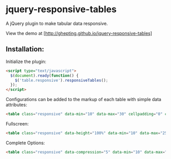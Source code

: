 jquery-responsive-tables
====

A jQuery plugin to make tabular data responsive.

View the demo at [http://ghepting.github.io/jquery-responsive-tables]


Installation:
----

Initialize the plugin:

```html
<script type="text/javascript">
  $(document).ready(function() {
    $('table.responsive').responsiveTables();
  });
</script>
```

Configurations can be added to the markup of each table with simple data attributes:

```html
<table class="responsive" data-min="10" data-max="30" cellpadding="0" cellspacing="0">
```

Fullscreen:

```html
<table class="responsive" data-height="100%" data-min="10" data-max="25" cellpadding="0" cellspacing="0">
```

Complete Options:

```html
<table class="responsive" data-compression="5" data-min="10" data-max="25" data-width="100%" data-height="100%" data-adjust-parents="true" data-styled="true" cellpadding="0" cellspacing="0">
```
